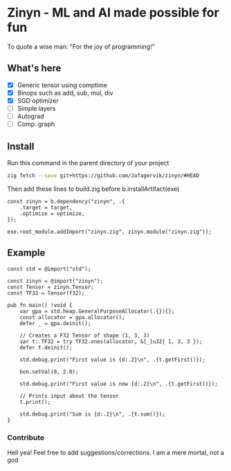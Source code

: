 # Zinyn - ML and AI made possible for fun

To quote a wise man: "For the joy of programming!"

## What's here

- [x] Generic tensor using comptime
- [x] Binops such as add, sub, mul, div
- [x] SGD optimizer
- [ ] Simple layers
- [ ] Autograd
- [ ] Comp. graph

## Install

Run this command in the parent directory of your project

```sh
zig fetch --save git+https://github.com/Jafagervik/zinyn/#HEAD
```

Then add these lines to build.zig before b.installArtifact(exe)

```zig
const zinyn = b.dependency("zinyn", .{
    .target = target,
    .optimize = optimize,
});

exe.root_module.addImport("zinyn.zig", zinyn.module("zinyn.zig"));
```

## Example

```zig
const std = @import("std");

const zinyn = @import("zinyn");
const Tensor = zinyn.Tensor;
const TF32 = Tensor(f32);

pub fn main() !void {
    var gpa = std.heap.GeneralPurposeAllocator(.{}){};
    const allocator = gpa.allocator();
    defer _ = gpa.deinit();

    // Creates a F32 Tensor of shape (1, 3, 3)
    var t: TF32 = try TF32.ones(allocator, &[_]u32{ 1, 3, 3 });
    defer t.deinit();

    std.debug.print("First value is {d:.2}\n", .{t.getFirst()});

    bon.setVal(0, 2.0);

    std.debug.print("First value is now {d:.2}\n", .{t.getFirst()});

    // Prints input about the tensor
    t.print();

    std.debug.print("Sum is {d:.2}\n", .{t.sum()});
}
```

### Contribute

Hell yea! Feel free to add suggestions/corrections. I am a mere mortal, not a god
